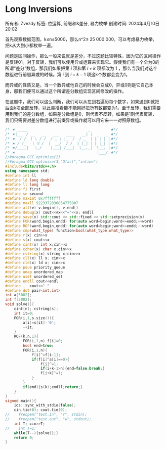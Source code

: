 # Long Inversions

所有者: Zvezdy
标签: 位运算, 前缀和&差分, 暴力枚举
创建时间: 2024年4月10日 20:02

首先观察数据范围，k≤n≤5000，那么n^2≤ 25 000 000，可以考虑暴力枚举，把k从大到小都枚举一遍。

问题是区间操作，那么一般来说就是差分，不过这题比较特殊，因为它的区间操作是反转01。对于反转，我们可以使用异或运算来实现它。假使我们有一个全为0的所谓“差分”数组，那我们如果把第 $i$ 项和第 $i+k$ 项都改为 1 ，那么当我们对这个数组进行前缀异或的时候，第 $i$ 到 $i+k-1$ 项这k个数都会变为1。

而异或的性质又是，当一个数异或他自己的时候会变成0，异或0则是它自己本身，那我们便可以通过这个所谓差分数组实现区间修改的操作。

在这题中，我们可以这么判断，我们可以从左到右遍历每个数字，如果遇到0就把后面k项全部反转，以此类推看能不能刚好把所有数都变为1。至于反转，我们需要用到我们的差分数组，如果差分数组是0，则代表不反转，如果是1则代表反转，我们只需要对差分数组进行前缀异或操作就可以用它来一一对照原数组。 

```cpp
/* ★ _____                           _         ★*/
/* ★|__  / __   __   ___   ____   __| |  _   _ ★*/
/* ★  / /  \ \ / /  / _ \ |_  /  / _  | | | | |★*/
/* ★ / /_   \ V /  |  __/  / /  | (_| | | |_| |★*/
/* ★/____|   \_/    \___| /___|  \__._|  \__, |★*/
/* ★                                     |___/ ★*/
//#pragma GCC optimize(2)
//#pragma GCC optimize(3,"Ofast","inline")
#include<bits/stdc++.h>
using namespace std;
#define int ll
#define ld long double
#define ll long long
#define fi first
#define se second
#define maxint 0x7fffffff
#define maxll 9223372036854775807
#define all(v) v.begin(), v.end()
#define debug(x) cout<<#x<<"="<<x; endll
#define save(x) std::cout << std::fixed << std::setprecision(x)
#define FOR(word,begin,endd) for(auto word=begin;word<=endd;++word)
#define ROF(word,begin,endd) for(auto word=begin;word>=endd;--word)
#define cmp(what_type) function<bool(what_type,what_type)>
#define r(x) cin>>x
#define s(x) cout<<x
#define cint(x) int x;cin>>x
#define cchar(x) char x;cin>>x
#define cstring(x) string x;cin>>x
#define cll(x) ll x; cin>>x
#define cld(x) ld x; cin>>x
#define pque priority_queue
#define umap unordered_map
#define uset unordered_set
#define endll cout<<endl
#define __ cout<<" "
#define dot pair<int,int>
int a[5002];
int f[5002];
void solve(){
    cint(n); cstring(s);
    int it=0;
    FOR(i,1,s.size()){
        a[i]=s[it]-'0';
        ++it;
    }
    ROF(k,n,1){
        FOR(i,1,n) f[i]=0;
        bool end=true;
        FOR(i,1,n){
            f[i]^=f[i-1];
            if(f[i]^a[i]==0){
                f[i]^=1;
                if(i+k-1>n){end=false;break;}
                f[i+k]^=1;
            }
        }
        if(end){s(k);endll;return;}
    }
}
signed main(){
    ios::sync_with_stdio(false);
    cin.tie(0); cout.tie(0);
//    freopen("test.in", "r", stdin);
//    freopen("test.out", "w", stdout);
    int T; cin>>T;
//    int T=1;
    while(T--){solve();}
    return 0;
}

```
